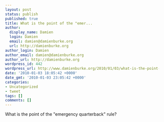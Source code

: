 ```yaml
---
layout: post
status: publish
published: true
title: What is the point of the "emer...
author:
  display_name: Damien
  login: Damien
  email: damien@damienburke.org
  url: http://damienburke.org
author_login: Damien
author_email: damien@damienburke.org
author_url: http://damienburke.org
wordpress_id: 442
wordpress_url: http://www.damienburke.org/2010/01/03/what-is-the-point-of-the-emer-2/
date: '2010-01-03 18:05:42 +0000'
date_gmt: '2010-01-03 23:05:42 +0000'
categories:
- Uncategorized
- tweet
tags: []
comments: []
---
```

<p>What is the point of the "emergency quarterback" rule?</p>
